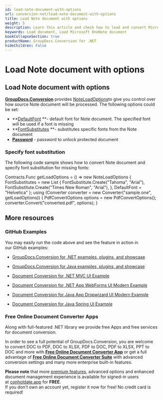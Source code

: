 ```yaml
---
id: load-note-document-with-options
url: conversion-net/load-note-document-with-options
title: Load Note document with options
weight: 5
description: Learn this article and check how to load and convert Microsoft OneNote documents with advanced options using GroupDocs.Conversion for .NET API.
keywords: Load document, Load Microsoft OneNote document
bookCollapseSection: true
productName: GroupDocs.Conversion for .NET
hideChildren: False
---
```


# Load Note document with options



## Load Note document with options

[**GroupDocs.Conversion**](https://products.groupdocs.com/conversion/net) provides [NoteLoadOptions](https://apireference.groupdocs.com/net/conversion/groupdocs.conversion.options.load/noteloadoptions)to give you control over how source Note document will be processed. The following options could be set:

*   **[DefaultFont](https://apireference.groupdocs.com/net/conversion/groupdocs.conversion.options.load/noteloadoptions/properties/defaultfont) **\- default font for Note document. The specified font will be used if a font is missing
*   **[FontSubstitutes](https://apireference.groupdocs.com/net/conversion/groupdocs.conversion.options.load/noteloadoptions/properties/fontsubstitutes) **\- substitutes specific fonts from the Note document
*   **[Password](https://apireference.groupdocs.com/net/conversion/groupdocs.conversion.options.load/noteloadoptions/properties/password)** - password to unlock protected document

### Specify font substitution

The following code sample shows how to convert Note document and specify font substitution for missing fonts:

Contracts.Func<LoadOptions> getLoadOptions = () => new NoteLoadOptions
{
    FontSubstitutes = new List<FontSubstitute>
    {
        FontSubstitute.Create("Tahoma", "Arial"),
        FontSubstitute.Create("Times New Roman", "Arial"),
    },
    DefaultFont = "Helvetica"
};
using (Converter converter = new Converter("sample.one", getLoadOptions))
{
    PdfConvertOptions options = new PdfConvertOptions();
    converter.Convert("converted.pdf", options);
}

## More resources

### GitHub Examples

You may easily run the code above and see the feature in action in our GitHub examples:

*   [GroupDocs.Conversion for .NET examples, plugins, and showcase](https://github.com/groupdocs-conversion/GroupDocs.Conversion-for-.NET)
    
*   [GroupDocs.Conversion for Java examples, plugins, and showcase](https://github.com/groupdocs-conversion/GroupDocs.Conversion-for-Java)
    
*   [Document Conversion for .NET MVC UI Example](https://github.com/groupdocs-conversion/GroupDocs.Conversion-for-.NET-MVC) 
    
*   [Document Conversion for .NET App WebForms UI Modern Example](https://github.com/groupdocs-conversion/GroupDocs.Conversion-for-.NET-WebForms)
    
*   [Document Conversion for Java App Dropwizard UI Modern Example](https://github.com/groupdocs-conversion/GroupDocs.Conversion-for-Java-Dropwizard)
    
*   [Document Conversion for Java Spring UI Example](https://github.com/groupdocs-conversion/GroupDocs.Conversion-for-Java-Spring)
    

### Free Online Document Converter Apps

Along with full-featured .NET library we provide free Apps and free services for document conversion.

In order to see a full potential of GroupDocs.Conversion, you are welcome to convert DOC to PDF, DOC to XLSX, PDF to DOC, PDF to XLSX, PPT to DOC and more with **[Free Online Document Converter App](https://products.groupdocs.app/conversion)** or get a full advantage of **[Free Online Document Converter Suite](https://conholdate.app/features/document-converter-online)** with advanced conversion settings and many more enterprise built-in features.

**Please note** that more [premium features](https://conholdate.app/features), advanced options and enhanced document management experience is available for signed-in users at [conholdate.app](https://conholdate.app/) for **FREE**.  
If you don't own an account yet, register it now for free! No credit card is required!

